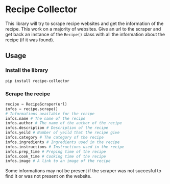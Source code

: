 # Recipe Collector
This library will try to scrape recipe websites and get the information of the recipe. This work on a majority of websites. Give an url to the scraper and get back an instance of the `Recipe()` class with all the information about the recipe (if it was found).


## Usage
### Install the library
```
pip install recipe-collector
```

### Scrape the recipe
```python
recipe = RecipeScraper(url)
infos = recipe.scrape()
# Informations available for the recipe
infos.name # The name of the recipe
infos.author # The name of the author of the recipe
infos.description # Description of the recipe
infos.yeild # Number of yeild that the recipe give
infos.category # The category of the recipe
infos.ingredients # Ingredients used in the recipe
infos.instructions # Instructions used in the recipe
infos.prep_time # Preping time of the recipe
infos.cook_time # Cooking time of the recipe
infos.image # A link to an image of the recipe
```

Some informations may not be present if the scraper was not succesful to find it or was not present on the website.




